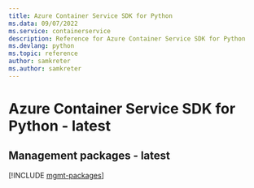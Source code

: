 ```yaml
---
title: Azure Container Service SDK for Python
ms.data: 09/07/2022
ms.service: containerservice
description: Reference for Azure Container Service SDK for Python
ms.devlang: python
ms.topic: reference
author: samkreter
ms.author: samkreter
---
```

# Azure Container Service SDK for Python - latest

## Management packages - latest
[!INCLUDE [mgmt-packages](container-service-mgmt-index.md)]